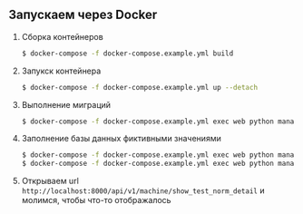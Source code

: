 
## Запускаем через Docker

1. Сборка контейнеров
    ```sh
    $ docker-compose -f docker-compose.example.yml build
    ```

2. Запукск контейнера
    ```sh
    $ docker-compose -f docker-compose.example.yml up --detach
    ```

3. Выполнение миграций
    ```sh
    $ docker-compose -f docker-compose.example.yml exec web python manage.py migrate
    ```

4. Заполнение базы данных фиктивными значениями
    ```sh
    $ docker-compose -f docker-compose.example.yml exec web python manage.py loaddata data/fixtures/dev/machine.machine.json
    $ docker-compose -f docker-compose.example.yml exec web python manage.py loaddata data/fixtures/dev/machine.normdetail.json
    ```

5. Открываем url `http://localhost:8000/api/v1/machine/show_test_norm_detail` и молимся, чтобы что-то отображалось